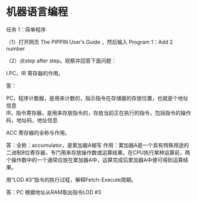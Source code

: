 # 机器语言编程







任务 1：简单程序

（1）打开网页 The PIPPIN User’s Guide ，然后输入 Program 1：Add 2 number

（2）点step after step。观察并回答下面问题：


Ⅰ.PC，IR 寄存器的作用。

答：

PC，程序计数器，是用来计数的，指示指令在存储器的存放位置，也就是个地址信息  
IR，指令寄存器，是用来存放指令的，存放当前正在执行的指令，包括指令的操作码，地址码，地址信息

ACC 寄存器的全称与作用。

答：全称：accumulator，是累加器A缩写
作用：累加器A是一个具有特殊用途的二进制8位寄存器，专门用来存放操作数或运算结果。在CPU执行某种运算前，两个操作数中的一个通常应放在累加器A中，运算完成后累加器A中便可得到运算结果。

用“LOD #3”指令的执行过程，解释Fetch-Execute周期。

答：PC 根据地址从RAM取出指令LOD #3
